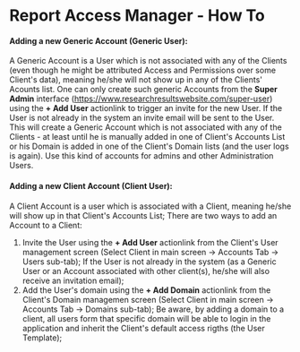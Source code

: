# Report Access Manager - How To

#### Adding a new Generic Account (Generic User):
A Generic Account is a User which is not associated with any of the Clients (even though he might be attributed Access and Permissions over some Client's data), meaning he/she will not show up in any of the Clients' Acounts list.
One can only create such generic Accounts from the **Super Admin** interface (https://www.researchresultswebsite.com/super-user) using the **+ Add User** actionlink to trigger an invite for the new User. If the User is not already in the system an invite email will be sent to the User.
This will create a Generic Account which is not associated with any of the Clients - at least until he is manually added in one of Client's Accounts List or his Domain is added in one of the Client's Domain lists (and the user logs is again). 
Use this kind of accounts for admins and other Administration Users.

#### Adding a new Client Account (Client User):
A Client Account is a user which is associated with a Client, meaning he/she will show up in that Client's Accounts List;
There are two ways to add an Account to a Client:
1. Invite the User using the **+ Add User** actionlink from the Client's User management screen (Select Client in main screen -> Accounts Tab -> Users sub-tab);
If the User is not already in the system (as a Generic User or an Account associated with other client(s), he/she will also receive an invitation email);
2. Add the User's domain using the **+ Add Domain** actionlink from the Client's Domain managemen screen (Select Client in main screen -> Accounts Tab -> Domains sub-tab);
Be aware, by adding a domain to a client, all users form that specific domain will be able to login in the application and inherit the Client's default access rigths (the User Template);

